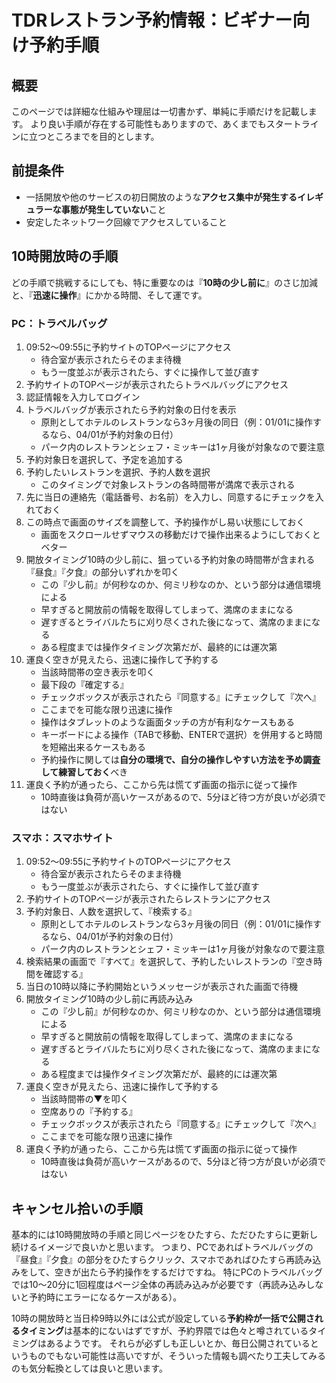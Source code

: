 # TDRレストラン予約情報：ビギナー向け予約手順

## 概要

このページでは詳細な仕組みや理屈は一切書かず、単純に手順だけを記載します。
より良い手順が存在する可能性もありますので、あくまでもスタートラインに立つところまでを目的とします。


## 前提条件

* 一括開放や他のサービスの初日開放のような**アクセス集中が発生するイレギュラーな事態が発生していない**こと
* 安定したネットワーク回線でアクセスしていること


## 10時開放時の手順

どの手順で挑戦するにしても、特に重要なのは『**10時の少し前に**』のさじ加減と、『**迅速に操作**』にかかる時間、そして運です。

### PC：トラベルバッグ

1. 09:52～09:55に予約サイトのTOPページにアクセス
    * 待合室が表示されたらそのまま待機
    * もう一度並ぶが表示されたら、すぐに操作して並び直す
1. 予約サイトのTOPページが表示されたらトラベルバッグにアクセス
1. 認証情報を入力してログイン
1. トラベルバッグが表示されたら予約対象の日付を表示
    * 原則としてホテルのレストランなら3ヶ月後の同日（例：01/01に操作するなら、04/01が予約対象の日付）
    * パーク内のレストランとシェフ・ミッキーは1ヶ月後が対象なので要注意
1. 予約対象日を選択して、予定を追加する
1. 予約したいレストランを選択、予約人数を選択
    * このタイミングで対象レストランの各時間帯が満席で表示される
1. 先に当日の連絡先（電話番号、お名前）を入力し、同意するにチェックを入れておく
1. この時点で画面のサイズを調整して、予約操作がし易い状態にしておく
    * 画面をスクロールせずマウスの移動だけで操作出来るようにしておくとベター
1. 開放タイミング10時の少し前に、狙っている予約対象の時間帯が含まれる『昼食』『夕食』の部分いずれかを叩く
    * この『少し前』が何秒なのか、何ミリ秒なのか、という部分は通信環境による
    * 早すぎると開放前の情報を取得してしまって、満席のままになる
    * 遅すぎるとライバルたちに刈り尽くされた後になって、満席のままになる
    * ある程度までは操作タイミング次第だが、最終的には運次第
1. 運良く空きが見えたら、迅速に操作して予約する
    * 当該時間帯の空き表示を叩く
    * 最下段の『確定する』
    * チェックボックスが表示されたら『同意する』にチェックして『次へ』
    * ここまでを可能な限り迅速に操作
    * 操作はタブレットのような画面タッチの方が有利なケースもある
    * キーボードによる操作（TABで移動、ENTERで選択）を併用すると時間を短縮出来るケースもある
    * 予約操作に関しては**自分の環境で、自分の操作しやすい方法を予め調査して練習しておく**べき
1. 運良く予約が通ったら、ここから先は慌てず画面の指示に従って操作
    * 10時直後は負荷が高いケースがあるので、5分ほど待つ方が良いが必須ではない



### スマホ：スマホサイト

1. 09:52～09:55に予約サイトのTOPページにアクセス
    * 待合室が表示されたらそのまま待機
    * もう一度並ぶが表示されたら、すぐに操作して並び直す
1. 予約サイトのTOPページが表示されたらレストランにアクセス
1. 予約対象日、人数を選択して、『検索する』
    * 原則としてホテルのレストランなら3ヶ月後の同日（例：01/01に操作するなら、04/01が予約対象の日付）
    * パーク内のレストランとシェフ・ミッキーは1ヶ月後が対象なので要注意
1. 検索結果の画面で『すべて』を選択して、予約したいレストランの『空き時間を確認する』
1. 当日の10時以降に予約開始というメッセージが表示された画面で待機
1. 開放タイミング10時の少し前に再読み込み
    * この『少し前』が何秒なのか、何ミリ秒なのか、という部分は通信環境による
    * 早すぎると開放前の情報を取得してしまって、満席のままになる
    * 遅すぎるとライバルたちに刈り尽くされた後になって、満席のままになる
    * ある程度までは操作タイミング次第だが、最終的には運次第
1. 運良く空きが見えたら、迅速に操作して予約する
    * 当該時間帯の▼を叩く
    * 空席ありの『予約する』
    * チェックボックスが表示されたら『同意する』にチェックして『次へ』
    * ここまでを可能な限り迅速に操作
1. 運良く予約が通ったら、ここから先は慌てず画面の指示に従って操作
    * 10時直後は負荷が高いケースがあるので、5分ほど待つ方が良いが必須ではない


## キャンセル拾いの手順

基本的には10時開放時の手順と同じページをひたすら、ただひたすらに更新し続けるイメージで良いかと思います。
つまり、PCであればトラベルバッグの『昼食』『夕食』の部分をひたすらクリック、スマホであればひたすら再読み込みをして、空きが出たら予約操作をするだけですね。
特にPCのトラベルバッグでは10～20分に1回程度はページ全体の再読み込みが必要です（再読み込みしないと予約時にエラーになるケースがある）。

10時の開放時と当日枠9時以外には公式が設定している**予約枠が一括で公開されるタイミング**は基本的にないはずですが、予約界隈では色々と噂されているタイミングはあるようです。
それらが必ずしも正しいとか、毎日公開されているというものでもない可能性は高いですが、そういった情報も調べたり工夫してみるのも気分転換としては良いと思います。

